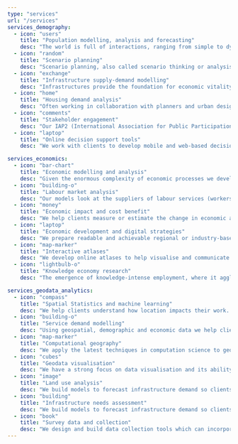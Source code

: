 ```yaml
---
type: "services"
url: "/services"
services_demography:
  - icon: "users"
    title: "Population modelling, analysis and forecasting"
    desc: "The world is full of interactions, ranging from simple to dynamic and complex. Many, if not all, affect how communities grow and change. The population modelling and forecasting we carry out describe how our populations might look in years to come and the policies and investments that will be most suited to support them."
  - icon: "random"
    title: "Scenario planning"
    desc: "Scenario planning, also called scenario thinking or analysis, is a strategic planning method used to make flexible long-term plans by asking 'what-if' questions."
  - icon: "exchange"
    title: "Infrastructure supply-demand modelling"
    desc: "Infrastructures provide the foundation for economic vitality, security and every day comforts. Through modelling we help identify gaps in supply, predict long-term demand and assist in the planning and provisioning of infrastructure."
  - icon: "home"
    title: "Housing demand analysis"
    desc: "Often working in collaboration with planners and urban designers, we apply modelling techniques to describe, explain, and predict patterns of price, supply of, and demand for, residential housing by dwelling type, household structure. The analysis informs the preparation of housing strategies."
  - icon: "comments"
    title: "Stakeholder engagement"
    desc: "Our IAP2 (International Association for Public Participation) trained team help our clients work with community industry and government stakeholders through dialogue that teases out the social, environmental and economic issues that matter most."
  - icon: "laptop"
    title: "Online decision support tools"
    desc: "We work with clients to develop mobile and web-based decision support tools and expert systems to help them be more effective decision-makers. These tools integrate both qualitative and quantitative dimensions to the decision making."

services_economics:
  - icon: "bar-chart"
    title: "Economic modelling and analysis"
    desc: "Given the enormous complexity of economic processes we develop models that estimate and forecast economic activity, which can be used to design and test policy, investment planning and risk management."
  - icon: "building-o"
    title: "Labour market analysis"
    desc: "Our models look at the suppliers of labour services (workers), the demands for labour services (employers), and helps explain the patterns of employment and the opportunities it might present in regions around Australia."
  - icon: "money"
    title: "Economic impact and cost benefit"
    desc: "We help clients measure or estimate the change in economic activity in a specified region, caused by a change in business or policy circumstances. The study region can be a neighbourhood, town, city, county, statistical area, state, country, continent, or the entire globe and the results are used for business cases, what-if analysis and other studies."
  - icon: "laptop"
    title: "Economic development and digital strategies"
    desc: "We prepare readable and achievable regional or industry-based economic development strategies. As economic activity moves into the digital realm, we are increasingly, turning to digital economy strategies, helping clients to take advantage of the digital economy."
  - icon: "map-marker"
    title: "Interactive atlases"
    desc: "We develop online atlases to help visualise and communicate the results of modelling and analysis. Spatial economic data is dynamic and deep. Rather than presenting this in static maps and tables, we prefer to compile interactive, online atlases for clients to explore and understand their economies in as much detail as they wish."
  - icon: "lightbulb-o"
    title: "Knowledge economy research"
    desc: "The emergence of knowledge-intense employment, where it agglomerates and why has been an area of research of ours for over a decade. More recently, we see that technology and, in particular, Artificial Intelligence is transforming a part of human knowledge to machines. This knowledge can be used in various fields and generate economic value. We are helping clients understand the impact of technology to their work."

services_geodata_analytics:
  - icon: "compass"
    title: "Spatial Statistics and machine learning"
    desc: "We help clients understand how location impacts their work. To do this we apply the latest techniques from the fields of Statistics and Machine Learning."
  - icon: "building-o"
    title: "Service demand modelling"
    desc: "Using geospatial, demographic and economic data we help clients predict how demand for goods and services varies over time and geography and, therefore, how they can plan and locate their service provision to maximise efficiency and equity."
  - icon: "map-marker"
    title: "Computational geography"
    desc: "We apply the latest techniques in computation science to geographic problems to help clients make better decisions in planning, development and service provision."
  - icon: "cubes"
    title: "Geodata visualisation"
    desc: "We have a strong focus on data visualisation and its ability to communicate patterns across space and time."
  - icon: "image"
    title: "Land use analysis"
    desc: "We build models to forecast infrastructure demand so clients can decide on the most optimal infrastructure locations, the best use of funds and good policies that will address supply gaps."
  - icon: "building"
    title: "Infrastructure needs assessment"
    desc: "We build models to forecast infrastructure demand so clients can decide on the most optimal infrastructure locations, use of funds or policy to fill gaps in supply."
  - icon: "book"
    title: "Survey data and collection"
    desc: "We design and build data collection tools which can incorporate geographic location, thus bringing the spatial dimension to decision making."
---
```

